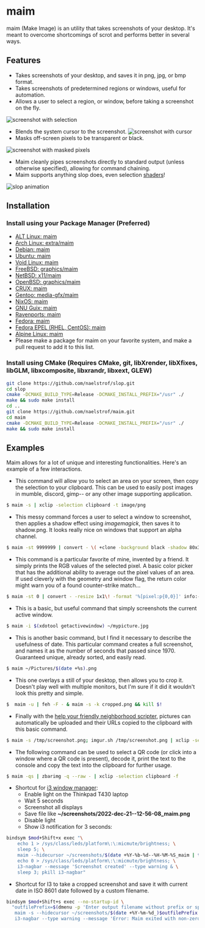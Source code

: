 # maim
maim (Make Image) is an utility that takes screenshots of your desktop. It's meant to overcome shortcomings of scrot and performs better in several ways.

## Features
* Takes screenshots of your desktop, and saves it in png, jpg, or bmp format.
* Takes screenshots of predetermined regions or windows, useful for automation.
* Allows a user to select a region, or window, before taking a screenshot on the fly.

![screenshot with selection](http://i.imgur.com/ILZKJCT.png)
* Blends the system cursor to the screenshot.
![screenshot with cursor](http://i.imgur.com/PD1bgBg.png)
* Masks off-screen pixels to be transparent or black.

![screenshot with masked pixels](http://i.imgur.com/kMkcHlZ.png)
* Maim cleanly pipes screenshots directly to standard output (unless otherwise specified), allowing for command chaining.
* Maim supports anything slop does, even selection [shaders](https://github.com/naelstrof/slop#shaders)!

![slop animation](http://i.giphy.com/kfBLafeJfLs2Y.gif)


## Installation

### Install using your Package Manager (Preferred)
* [ALT Linux: maim](https://packages.altlinux.org/ru/sisyphus/srpms/maim)
* [Arch Linux: extra/maim](https://www.archlinux.org/packages/extra/x86_64/maim/)
* [Debian: maim](https://tracker.debian.org/pkg/maim)
* [Ubuntu: maim](https://packages.ubuntu.com/search?keywords=maim)
* [Void Linux: maim](https://github.com/void-linux/void-packages/tree/master/srcpkgs/maim/template)
* [FreeBSD: graphics/maim](http://www.freshports.org/graphics/maim/)
* [NetBSD: x11/maim](http://pkgsrc.se/x11/maim)
* [OpenBSD: graphics/maim](http://openports.se/graphics/maim)
* [CRUX: maim](https://crux.nu/portdb/?a=search&q=maim)
* [Gentoo: media-gfx/maim](https://packages.gentoo.org/packages/media-gfx/maim)
* [NixOS: maim](https://github.com/NixOS/nixpkgs/blob/master/pkgs/tools/graphics/maim/default.nix)
* [GNU Guix: maim](https://packages.guix.gnu.org/packages/maim/)
* [Ravenports: maim](http://www.ravenports.com/catalog/bucket_B4/maim/standard/)
* [Fedora: maim](https://src.fedoraproject.org/rpms/maim)
* [Fedora EPEL (RHEL, CentOS): maim](https://src.fedoraproject.org/rpms/maim)
* [Alpine Linux: maim](https://pkgs.alpinelinux.org/packages?name=maim&branch=edge&repo=&arch=&maintainer=)
* Please make a package for maim on your favorite system, and make a pull request to add it to this list.

### Install using CMake (Requires CMake, git, libXrender, libXfixes, libGLM, libxcomposite, libxrandr, libxext, GLEW)
```bash
git clone https://github.com/naelstrof/slop.git
cd slop
cmake -DCMAKE_BUILD_TYPE=Release -DCMAKE_INSTALL_PREFIX="/usr" ./
make && sudo make install
cd ..
git clone https://github.com/naelstrof/maim.git
cd maim
cmake -DCMAKE_BUILD_TYPE=Release -DCMAKE_INSTALL_PREFIX="/usr" ./
make && sudo make install
```

## Examples
Maim allows for a lot of unique and interesting functionalities. Here's an example of a few interactions.

* This command will allow you to select an area on your screen, then copy the selection to your clipboard. This can be used to easily post images in mumble, discord, gimp-- or any other image supporting application.
```bash
$ maim -s | xclip -selection clipboard -t image/png
```

* This messy command forces a user to select a window to screenshot, then applies a shadow effect using *imagemagick*, then saves it to shadow.png. It looks really nice on windows that support an alpha channel.
```bash
$ maim -st 9999999 | convert - \( +clone -background black -shadow 80x3+5+5 \) +swap -background none -layers merge +repage shadow.png
```

* This command is a particular favorite of mine, invented by a friend. It simply prints the RGB values of the selected pixel. A basic color picker that has the additional ability to average out the pixel values of an area. If used cleverly with the geometry and window flag, the return color might warn you of a found counter-strike match...
```bash
$ maim -st 0 | convert - -resize 1x1\! -format '%[pixel:p{0,0}]' info:-
```

* This is a basic, but useful command that simply screenshots the current active window.
```bash
$ maim -i $(xdotool getactivewindow) ~/mypicture.jpg
```

* This is another basic command, but I find it necessary to describe the usefulness of date. This particular command creates a full screenshot, and names it as the number of seconds that passed since 1970. Guaranteed unique, already sorted, and easily read.
```bash
$ maim ~/Pictures/$(date +%s).png
```

* This one overlays a still of your desktop, then allows you to crop it. Doesn't play well with multiple monitors, but I'm sure if it did it wouldn't look this pretty and simple.
```bash
$  maim -u | feh -F - & maim -s -k cropped.png && kill $!
```

* Finally with the [help your friendly neighborhood scripter](https://github.com/tremby/imgur.sh), pictures can automatically be uploaded and their URLs copied to the clipboard with this basic command.
```bash
$ maim -s /tmp/screenshot.png; imgur.sh /tmp/screenshot.png | xclip -selection clipboard
```

* The following command can be used to select a QR code (or click into a window
  where a QR code is present), decode it, print the text to the console and
  copy the text into the clipboard for further usage. 

```bash
$ maim -qs | zbarimg -q --raw - | xclip -selection clipboard -f
```

* Shortcut for [i3 window manager](https://github.com/i3/i3):
  * Enable light on the Thinkpad T430 laptop
  * Wait 5 seconds
  * Screenshot all displays
  * Save file like **~/screenshots/2022-dec-21--12-56-08_maim.png**
  * Disable light
  * Show i3 notification for 3 seconds:

```bash
bindsym $mod+Shift+x exec "\
    echo 1 > /sys/class/leds/platform\:\:micmute/brightness; \
    sleep 5; \
    maim --hidecursor ~/screenshots/$(date +%Y-%b-%d--%H-%M-%S_maim | tr A-Z a-z).png; \
    echo 0 > /sys/class/leds/platform\:\:micmute/brightness; \
    i3-nagbar --message 'Screenshot created' --type warning & \
    sleep 3; pkill i3-nagbar"
```
* Shortcut for I3 to take a cropped screenshot and save it with current date in ISO 8601 date followed by a custom filename.

```bash
bindsym $mod+Shift+s exec --no-startup-id \
  "outfilePrefix=$(dmenu -p 'Enter output filename without prefix or spaces' < /dev/null) && \
   maim -s --hidecursor ~/screenshots/$(date +%Y-%m-%d_)$outfilePrefix.png || \
   i3-nagbar --type warning --message 'Error: Maim exited with non-zero exit code'"
```
